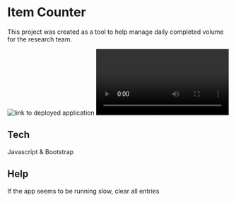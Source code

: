 
# Item Counter

This project was created as a tool to help manage daily completed volume for the research team.

![link to deployed application](https://jashawnrogers.github.io/counter/)
![](counter-demo.mp4)

## Tech
Javascript & Bootstrap


## Help
If the app seems to be running slow, clear all entries 

